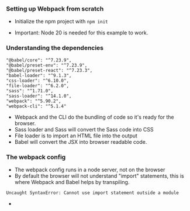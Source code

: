### Setting up Webpack from scratch

 - Initialize the npm project with `npm init`

 - Important: Node 20 is needed for this example to work.

### Understanding the dependencies

    "@babel/core": "^7.23.9",
    "@babel/preset-env": "^7.23.9",
    "@babel/preset-react": "^7.23.3",
    "babel-loader": "^9.1.3",
    "css-loader": "^6.10.0",
    "file-loader": "^6.2.0",
    "sass": "^1.71.0",
    "sass-loader": "^14.1.0",
    "webpack": "^5.90.2",
    "webpack-cli": "^5.1.4"

 - Webpack and the CLI do the bundling of code so it's ready for the browser.
 - Sass loader and Sass will convert the Sass code into CSS
 - File loader is to import an HTML file into the output
 - Babel will convert the JSX into browser readable code.

### The webpack config

 - The webpack config runs in a node server, not on the browser
 - By default the browser will not understand "import" statements, this is where Webpack and Babel helps by transpiling.

  `Uncaught SyntaxError: Cannot use import statement outside a module`

 - 